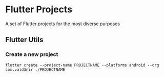 # Flutter Projects

A set of Flutter projects for the most diverse purposes

## Flutter Utils

### Create a new project

    flutter create --project-name PROJECTNAME --platforms android --org com.vald3nir ./PROJECTNAME
